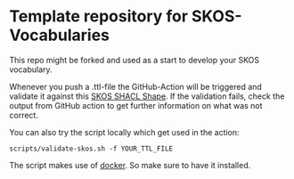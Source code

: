 # Template repository for SKOS-Vocabularies

This repo might be forked and used as a start to develop your SKOS vocabulary.

Whenever you push a .ttl-file the GitHub-Action will be triggered and validate it against this [SKOS SHACL Shape](https://github.com/skohub-io/shapes/blob/main/skos.shacl.ttl).
If the validation fails, check the output from GitHub action to get further information on what was not correct.

You can also try the script locally which get used in the action:

`scripts/validate-skos.sh -f YOUR_TTL_FILE`

The script makes use of [docker](https://www.docker.com/). So make sure to have it installed.

